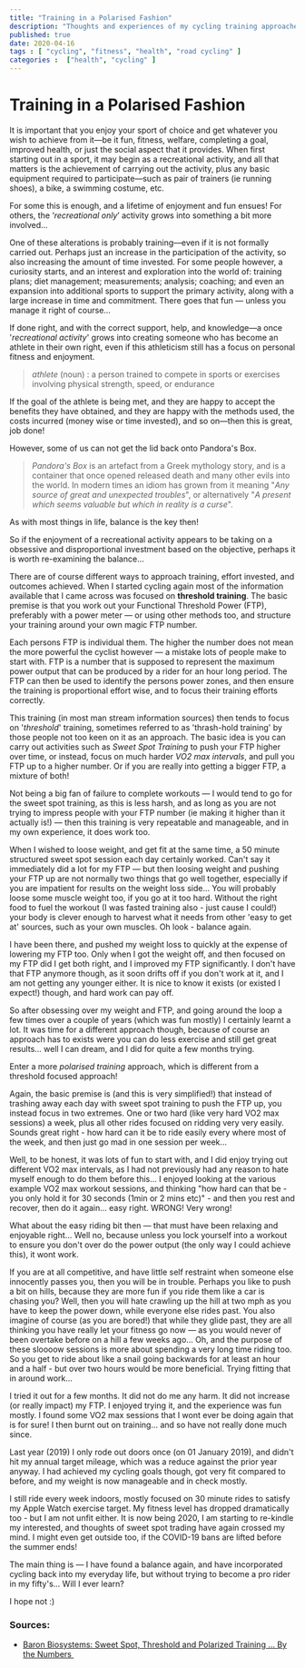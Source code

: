 ```yaml
---
title: "Training in a Polarised Fashion"
description: "Thoughts and experiences of my cycling training approaches"
published: true
date: 2020-04-16
tags : [ "cycling", "fitness", "health", "road cycling" ]
categories :  ["health", "cycling" ]
---
```

# Training in a Polarised Fashion

It is important that you enjoy your sport of choice and get whatever you wish to achieve from it—be it fun, fitness, welfare, completing a goal, improved health, or just the social aspect that it provides. When first starting out in a sport, it may begin as a recreational activity, and all that matters is the achievement of carrying out the activity, plus any basic equipment required to participate—such as pair of trainers (ie running shoes), a bike, a swimming costume, etc.

For some this is enough, and a lifetime of enjoyment and fun ensues! For others, the ‘*recreational only*’ activity grows into something a bit more involved...

One of these alterations is probably training—even if it is not formally carried out. Perhaps just an increase in the participation of the activity, so also increasing the amount of time invested. For some people however, a curiosity starts, and an interest and exploration into the world of: training plans; diet management; measurements; analysis; coaching; and even an expansion into additional sports to support the primary activity, along with a large increase in time and commitment. There goes that fun — unless you manage it right of course...

If done right, and with the correct support, help, and knowledge—a once '*recreational activity*' grows into creating someone who has become an athlete in their own right, even if this athleticism still has a focus on personal fitness and enjoyment.

> *athlete* (noun) :  a person trained to compete in sports or exercises involving physical strength, speed, or endurance

If the goal of the athlete is being met, and they are happy to accept the benefits they have obtained, and they are happy with the methods used, the costs incurred (money wise or time invested), and so on—then this is great, job done!

However, some of us can not get the lid back onto Pandora's Box.

> *Pandora's Box* is an artefact from a Greek mythology story, and is a container that once opened released death and many other evils into the world.  In modern times an idiom has grown from it meaning "*Any source of great and unexpected troubles*", or alternatively "*A present which seems valuable but which in reality is a curse*".

As with most things in life, balance is the key then! 

So if the enjoyment of a recreational activity appears to be taking on a obsessive and disproportional investment based on the objective, perhaps it is worth re-examining the balance...

There are of course different ways to approach training, effort invested, and outcomes achieved. When I started cycling again most of the information available that I came across was focused on **threshold training**. The basic premise is that you work out your Functional Threshold Power (FTP), preferably with a power meter — or using other methods too, and structure your training around your own magic FTP number. 

Each persons FTP is individual them. The higher the number does not mean the more powerful the cyclist however — a mistake lots of people make to start with. FTP is a number that is supposed to represent the maximum power output that can be produced by a rider for an hour long period. The FTP can then be used to identify the persons power zones, and then ensure the training is proportional effort wise, and to focus their training efforts correctly.  

This training (in most man stream information sources) then tends to focus on '*threshold*' training, sometimes referred to as 'thrash-hold training' by those people not too keen on it as an approach. The basic idea is you can carry out activities such as *Sweet Spot Training* to push your FTP higher over time, or instead, focus on much harder *VO2 max intervals*, and pull you FTP up to a higher number. Or if you are really into getting a bigger FTP, a mixture of both!

Not being a big fan of failure to complete workouts — I would tend to go for the sweet spot training, as this is less harsh, and as long as you are not trying to impress people with your FTP number (ie making it higher than it actually is!) — then this training is very repeatable and manageable, and in my own experience, it does work too. 

When I wished to loose weight, and get fit at the same time, a 50 minute structured sweet spot session each day certainly worked. Can't say it immediately did a lot for my FTP — but then loosing weight and pushing your FTP up are not normally two things that go well together, especially if you are impatient for results on the weight loss side... You will probably loose some muscle weight too, if you go at it too hard. Without the right food to fuel the workout (I was fasted training also - just cause I could!) your body is clever enough to harvest what it needs from other 'easy to get at' sources, such as your own muscles. Oh look - balance again.

I have been there, and pushed my weight loss to quickly at the expense of lowering my FTP too. Only when I got the weight off, and then focused on my FTP did I get both right, and I improved my FTP significantly. I don't have that FTP anymore though, as it soon drifts off if you don't work at it, and I am not getting any younger either. It is nice to know it exists (or existed I expect!) though, and hard work can pay off.

So after obsessing over my weight and FTP, and going around the loop a few times over a couple of years (which was fun mostly) I certainly learnt a lot. It was time for a different approach though, because of course an approach has to exists were you can do less exercise and still get great results... well I can dream, and I did for quite a few months trying.

Enter a more *polarised training* approach, which is different from a threshold focused approach!

Again, the basic premise is (and this is very simplified!) that instead of trashing away each day with sweet spot training to push the FTP up, you instead focus in two extremes. One or two hard (like very hard VO2 max sessions) a week, plus all other rides focused on ridding very very easily. Sounds great right - how hard can it be to ride easily every where most of the week, and then just go mad in one session per week...

Well, to be honest, it was lots of fun to start with, and I did enjoy trying out different VO2 max intervals, as I had not previously had any reason to hate myself enough to do them before this... I enjoyed looking at the various example VO2 max workout sessions, and thinking "how hard can that be - you only hold it for 30 seconds (1min or 2 mins etc)" - and then you rest and recover, then do it again... easy right.   WRONG! Very wrong!

What about the easy riding bit then — that must have been relaxing and enjoyable right... Well no, because unless you lock yourself into a workout to ensure you don't over do the power output (the only way I could achieve this), it wont work. 

If you are at all competitive, and have little self restraint when someone else innocently passes you, then you will be in trouble. Perhaps you like to push a bit on hills, because they are more fun if you ride them like a car is chasing you? Well, then you will hate crawling up the hill at two mph as you have to keep the power down, while everyone else rides past. You also imagine of course (as you are bored!) that while they glide past, they are all thinking you have really let your fitness go now — as you would never of been overtake before on a hill a few weeks ago... Oh, and the purpose of these sloooow sessions is more about spending a very long time riding too. So you get to ride about like a snail going backwards for at least an hour and a half - but over two hours would be more beneficial. Trying fitting that in around work...

I tried it out for a few months. It did not do me any harm. It did not increase (or really impact) my FTP. I enjoyed trying it, and the experience was fun mostly. I found some VO2 max sessions that I wont ever be doing again that is for sure! I then burnt out on training... and so have not really done much since.

Last year (2019) I only rode out doors once (on 01 January 2019), and didn't hit my annual target mileage, which was a reduce against the prior year anyway. I had achieved my cycling goals though, got very fit compared to before, and my weight is now manageable and in check mostly.

I still ride every week indoors, mostly focused on 30 minute rides to satisfy my Apple Watch exercise target. My fitness level has dropped dramatically too - but I am not unfit either. It is now being 2020, I am starting to re-kindle my interested, and thoughts of sweet spot trading have again crossed my mind. I might even get outside too, if the COVID-19 bans are lifted before the summer ends!

The main thing is — I have found a balance again, and have incorporated cycling back into my everyday life, but without trying to become a pro rider in my fifty's...  Will I ever learn?

I hope not :)


### Sources:

* [Baron Biosystems: Sweet Spot, Threshold and Polarized Training … By the Numbers ](http://baronbiosys.com/sweet-spot-threshold-and-polarized-training-by-the-numbers/)
